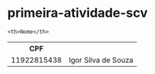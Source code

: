 # primeira-atividade-scv

<table>
<tr>
    <th>CPF</th>
    	
    	 	
    <th>Nome</th>
   
</tr>
<tr>
<td>11922815438</td>
 <td>Igor Silva de Souza</td>
</tr>
</table>
